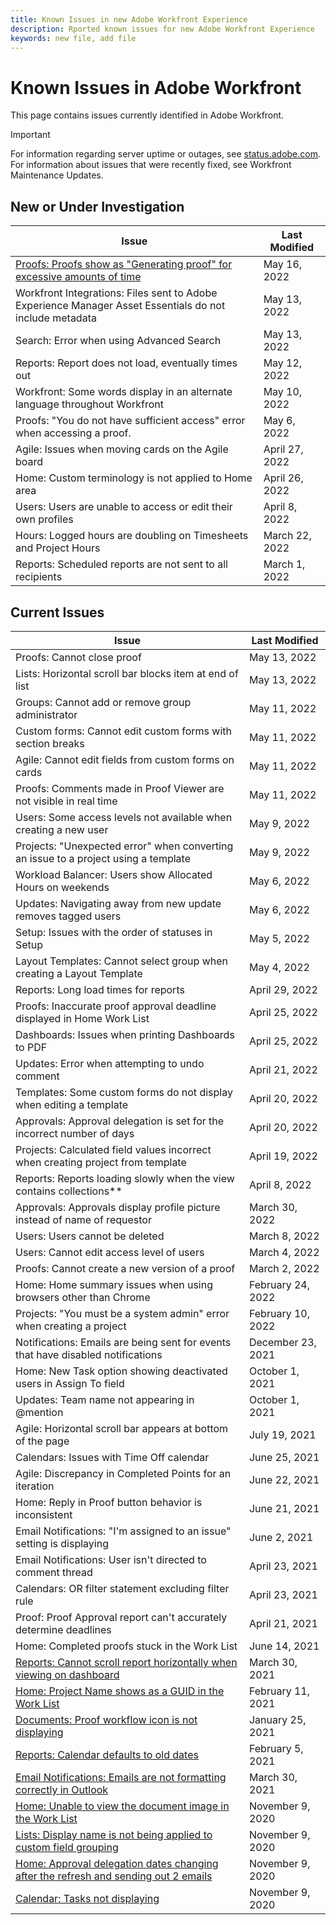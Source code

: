 ```yaml
---
title: Known Issues in new Adobe Workfront Experience
description: Rported known issues for new Adobe Workfront Experience
keywords: new file, add file
---
```


# Known Issues in Adobe Workfront

This page contains issues currently identified in Adobe Workfront.

>[!IMPORTANT]
>
>For information regarding server uptime or outages, see [status.adobe.com](https://status.adobe.com). For information about issues that were recently fixed, see Workfront Maintenance Updates.

## New or Under Investigation

| **Issue** | **Last Modified** |
|---|---|
| [Proofs: Proofs show as "Generating proof" for excessive amounts of time](known-issues-workfront-proof/resolved-issues-proof/generating-proof-for-excessive-amounts-of-time.md) | May 16, 2022 |
| Workfront Integrations: Files sent to Adobe Experience Manager Asset Essentials do not include metadata | May 13, 2022      |
| Search: Error when using Advanced Search                                                                | May 13, 2022      |
| Reports: Report does not load, eventually times out                                                     | May 12, 2022      |
| Workfront: Some words display in an alternate language throughout Workfront                             | May 10, 2022      |
| Proofs: "You do not have sufficient access" error when accessing a proof.                               | May 6, 2022       |
| Agile: Issues when moving cards on the Agile board                                                      | April 27, 2022    |
| Home: Custom terminology is not applied to Home area                                                    | April 26, 2022    |
| Users: Users are unable to access or edit their own profiles                                            | April 8, 2022     |
| Hours: Logged hours are doubling on Timesheets and Project Hours                                        | March 22, 2022    |
| Reports: Scheduled reports are not sent to all recipients                                               | March 1, 2022     |


## Current Issues

|                                             **Issue**                                              | **Last Modified** |
| -------------------------------------------------------------------------------------------------- | ----------------- |
| Proofs: Cannot close proof                                                                         | May 13, 2022      |
| Lists: Horizontal scroll bar blocks item at end of list                                            | May 13, 2022      |
| Groups: Cannot add or remove group administrator                                                   | May 11, 2022      |
| Custom forms: Cannot edit custom forms with section breaks                                         | May 11, 2022      |
| Agile: Cannot edit fields from custom forms on cards                                               | May 11, 2022      |
| Proofs: Comments made in Proof Viewer are not visible in real time                                 | May 11, 2022      |
| Users: Some access levels not available when creating a new user                                   | May 9, 2022       |
| Projects: "Unexpected error" when converting an issue to a project using a template                | May 9, 2022       |
| Workload Balancer: Users show Allocated Hours on weekends                                          | May 6, 2022       |
| Updates: Navigating away from new update removes tagged users                                      | May 6, 2022       |
| Setup: Issues with the order of statuses in Setup                                                  | May 5, 2022       |
| Layout Templates: Cannot select group when creating a Layout Template                              | May 4, 2022       |
| Reports: Long load times for reports                                                               | April 29, 2022    |
| Proofs: Inaccurate proof approval deadline displayed in Home Work List                             | April 25, 2022    |
| Dashboards: Issues when printing Dashboards to PDF                                                 | April 25, 2022    |
| Updates: Error when attempting to undo comment                                                     | April 21, 2022    |
| Templates: Some custom forms do not display when editing a template                                | April 20, 2022    |
| Approvals: Approval delegation is set for the incorrect number of days                             | April 20, 2022    |
| Projects: Calculated field values incorrect when creating project from template                    | April 19, 2022    |
| Reports: Reports loading slowly when the view contains collections**                               | April 8, 2022     |
| Approvals: Approvals display profile picture instead of name of requestor                          | March 30, 2022    |
| Users: Users cannot be deleted                                                                     | March 8, 2022     |
| Users: Cannot edit access level of users                                                           | March 4, 2022     |
| Proofs: Cannot create a new version of a proof                                                     | March 2, 2022     |
| Home: Home summary issues when using browsers other than Chrome                                    | February 24, 2022 |
| Projects: "You must be a system admin" error when creating a project                               | February 10, 2022 |
| Notifications: Emails are being sent for events that have disabled notifications                   | December 23, 2021 |
| Home: New Task option showing deactivated users in Assign To field                                 | October 1, 2021   |
| Updates: Team name not appearing in @mention                                                       | October 1, 2021   |
| Agile: Horizontal scroll bar appears at bottom of the page                                         | July 19, 2021     |
| Calendars: Issues with Time Off calendar                                                           | June 25, 2021     |
| Agile: Discrepancy in Completed Points for an iteration                                            | June 22, 2021     |
| Home: Reply in Proof button behavior is inconsistent                                               | June 21, 2021     |
| Email Notifications: "I'm assigned to an issue" setting is displaying                              | June 2, 2021      |
| Email Notifications: User isn't directed to comment thread                                         | April 23, 2021    |
| Calendars: OR filter statement excluding filter rule                                               | April 23, 2021    |
| Proof: Proof Approval report can't accurately determine deadlines                                  | April 21, 2021    |
| Home: Completed proofs stuck in the Work List                                                      | June 14, 2021     |
| [Reports: Cannot scroll report horizontally when viewing on dashboard](known-issues-workfront/wf-reports-cannot-scroll-horizontally.md)                              | March 30, 2021    |
| [Home: Project Name shows as a GUID in the Work List](known-issues-workfront/wf-home-project-name-shows-as-guid.md)                                                | February 11, 2021 |
| [Documents: Proof workflow icon is not displaying](known-issues-workfront-proof/proof-workflow-icon-is-not-displaying.md)                                                   | January 25, 2021  |
| [Reports: Calendar defaults to old dates](known-issues-workfront/wf-reports-caledar-defaults-to-old-dates.md)                                                            | February 5, 2021  |
| [Email Notifications: Emails are not formatting correctly in Outlook](known-issues-workfront/wf-email-notif-not-formatting-in-outlook.md)                                | March 30, 2021    |
| [Home: Unable to view the document image in the Work List](known-issues-workfront/wf-home-unable-to-view-document-image.md)                                           | November 9, 2020  |
| [Lists: Display name is not being applied to custom field grouping](known-issues-workfront/wf-lists-display-name-not-applied-to-grouping.md)                                | November 9, 2020  |
| [Home: Approval delegation dates changing after the refresh and sending out 2 emails](known-issues-workfront/wf-home-approval-delegation-dates-changing.md)                | November 9, 2020  |
| [Calendar: Tasks not displaying](known-issues-workfront/wf-calendar-tasks-not-displaying.md)                                                                     | November 9, 2020  |



<!--


-->